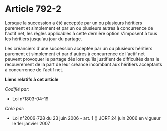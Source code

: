 # Article 792-2

Lorsque la succession a été acceptée par un ou plusieurs héritiers purement et simplement et par un ou plusieurs autres à
concurrence de l'actif net, les règles applicables à cette dernière option s'imposent à tous les héritiers jusqu'au jour du
partage.

Les créanciers d'une succession acceptée par un ou plusieurs héritiers purement et simplement et par d'autres à concurrence
de l'actif net peuvent provoquer le partage dès lors qu'ils justifient de difficultés dans le recouvrement de la part de leur
créance incombant aux héritiers acceptants à concurrence de l'actif net.

**Liens relatifs à cet article**

_Codifié par_:

  - Loi n°1803-04-19

_Créé par_:

  - Loi n°2006-728 du 23 juin 2006 - art. 1 () JORF 24 juin 2006 en vigueur le 1er janvier 2007
